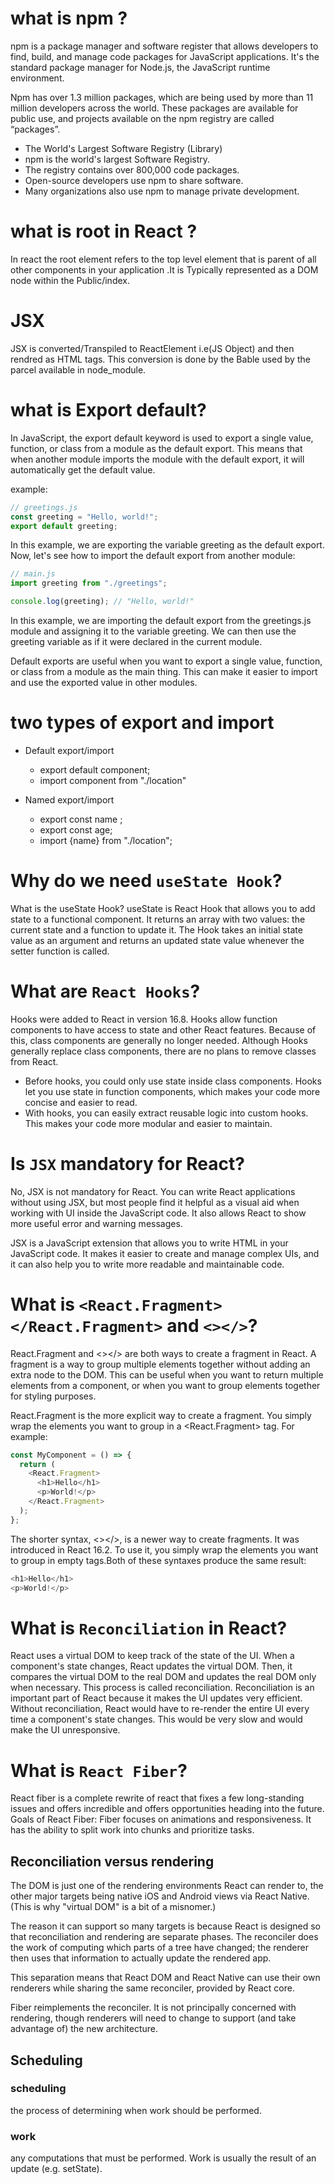 # what is npm ? 

npm is a package manager and software register that allows developers to find, build, and manage code packages for JavaScript applications. It's the standard package manager for Node.js, the JavaScript runtime environment.

Npm has over 1.3 million packages, which are being used by more than 11 million developers across the world. These packages are available for public use, and projects available on the npm registry are called “packages”.

- The World's Largest Software Registry (Library)
- npm is the world's largest Software Registry.
- The registry contains over 800,000 code packages.
- Open-source developers use npm to share software.
- Many organizations also use npm to manage private development.


# what is root in React ?
In react the root element refers to the top level element  that is parent of all other components in your application .It is Typically represented as a DOM node within the Public/index.

# JSX
JSX is converted/Transpiled to ReactElement i.e(JS Object) and then rendred as HTML tags. This conversion is done by the Bable used by the parcel available in node_module. 

# what is Export default?

In JavaScript, the export default keyword is used to export a single value, function, or class from a module as the default export. This means that when another module imports the module with the default export, it will automatically get the default value.

example:
```javascript 
// greetings.js
const greeting = "Hello, world!";
export default greeting;
``` 
In this example, we are exporting the variable greeting as the default export.
Now, let's see how to import the default export from another module:

```javascript 
// main.js
import greeting from "./greetings";

console.log(greeting); // "Hello, world!"
``` 
In this example, we are importing the default export from the greetings.js module and assigning it to the variable greeting. We can then use the greeting variable as if it were declared in the current module.

Default exports are useful when you want to export a single value, function, or class from a module as the main thing. This can make it easier to import and use the exported value in other modules.

# two types of export and import

- Default export/import
    - export default component;
    - import component from "./location"

- Named export/import
    - export const name ;
    - export const age;
    - import {name} from "./location";
 
#

# Why do we need `useState Hook`?

What is the useState Hook? useState is React Hook that allows you to add state to a functional component. It returns an array with two values: the current state and a function to update it. The Hook takes an initial state value as an argument and returns an updated state value whenever the setter function is called.

# What are `React Hooks`?
Hooks were added to React in version 16.8. Hooks allow function components to have access to state and other React features. Because of this, class components are generally no longer needed. Although Hooks generally replace class components, there are no plans to remove classes from React.         
 - Before hooks, you could only use state inside class components. Hooks let you use state in function components, which makes your code more concise and easier to read.
 - With hooks, you can easily extract reusable logic into custom hooks. This makes your code more modular and easier to maintain.

 # Is `JSX` mandatory for React?
No, JSX is not mandatory for React. You can write React applications without using JSX, but most people find it helpful as a visual aid when working with UI inside the JavaScript code. It also allows React to show more useful error and warning messages.

JSX is a JavaScript extension that allows you to write HTML in your JavaScript code. It makes it easier to create and manage complex UIs, and it can also help you to write more readable and maintainable code.

# What is `<React.Fragment></React.Fragment>` and `<></>`?
React.Fragment and <></> are both ways to create a fragment in React. A fragment is a way to group multiple elements together without adding an extra node to the DOM. This can be useful when you want to return multiple elements from a component, or when you want to group elements together for styling purposes.

React.Fragment is the more explicit way to create a fragment. You simply wrap the elements you want to group in a <React.Fragment> tag. For example:
```javascript
const MyComponent = () => {
  return (
    <React.Fragment>
      <h1>Hello</h1>
      <p>World!</p>
    </React.Fragment>
  );
};
```
The shorter syntax, <></>, is a newer way to create fragments. It was introduced in React 16.2. To use it, you simply wrap the elements you want to group in empty tags.Both of these syntaxes produce the same result:

```javascript
<h1>Hello</h1>
<p>World!</p>
```

# What is `Reconciliation` in React?
React uses a virtual DOM to keep track of the state of the UI. When a component's state changes, React updates the virtual DOM. Then, it compares the virtual DOM to the real DOM and updates the real DOM only when necessary. This process is called reconciliation.
Reconciliation is an important part of React because it makes the UI updates very efficient. Without reconciliation, React would have to re-render the entire UI every time a component's state changes. This would be very slow and would make the UI unresponsive.

# What is `React Fiber`?
React fiber is a complete rewrite of react that fixes a few long-standing issues and offers incredible and offers opportunities heading into the future. Goals of React Fiber: Fiber focuses on animations and responsiveness. It has the ability to split work into chunks and prioritize tasks.

 ## Reconciliation versus rendering
 The DOM is just one of the rendering environments React can render to, the other major targets being native iOS and Android views via React Native. (This is why "virtual DOM" is a bit of a misnomer.)

 The reason it can support so many targets is because React is designed so that reconciliation and rendering are separate phases. The reconciler does the work of computing which parts of a tree have changed; the renderer then uses that information to actually update the rendered app.

 This separation means that React DOM and React Native can use their own renderers while sharing the same reconciler, provided by React core.

 Fiber reimplements the reconciler. It is not principally concerned with rendering, though renderers will need to change to support (and take advantage of) the new architecture.

 ## Scheduling
 
  ### scheduling
 the process of determining when work should be performed.
  ### work
 any computations that must be performed. Work is usually the result of an update (e.g. setState).